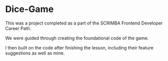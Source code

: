 # Dice-Game

This was a project completed as a part of the SCRIMBA Frontend Developer Career Path.

We were guided through creating the foundational code of the game.

I then built on the code after finishing the lesson, including their feature suggestions as well as mine.
